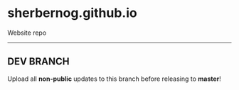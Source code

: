 # sherbernog.github.io
Website repo
___
## DEV BRANCH
Upload all **non-public** updates to this branch before releasing to **master**!
